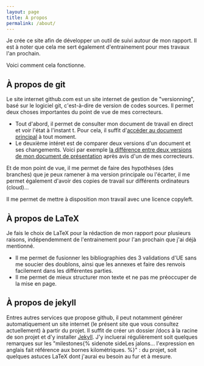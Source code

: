 ```yaml
---
layout: page
title: À propos
permalink: /about/
---
```


Je crée ce site afin de développer un outil de suivi autour de mon rapport. Il est à noter que cela me sert également d'entrainement pour mes travaux l'an prochain.

Voici comment cela fonctionne.

## À propos de git

Le site internet github.com est un site internet de gestion de "versionning", basé sur le logiciel git, c'est-à-dire de version de codes sources. Il permet deux choses importantes du point de vue de mes correcteurs.

* Tout d'abord, il permet de consulter mon document de travail en direct et voir l'état à l'instant t. Pour cela, il suffit d'[accéder au document principal](https://github.com/stephmnt/at-ratp/blob/master/index.pdf) à tout moment.
* Le deuxième intéret est de comparer deux versions d'un document et ses changements. Voici par exemple [la différence entre deux versions de mon document de présentation](https://github.com/stephmnt/at-ratp/commit/715b159048c0d5624498e9757057582034243e36?diff=split) après avis d'un de mes correcteurs.

Et de mon point de vue, il me permet de faire des hypothèses (des branches) que je peux ramener à ma version principale ou l'écarter, il me permet également d'avoir des copies de travail sur différents ordinateurs (cloud)...

Il me permet de mettre à disposition mon travail avec une licence copyleft.

## À propos de LaTeX

Je fais le choix de LaTeX pour la rédaction de mon rapport pour plusieurs raisons, indépendemment de l'entrainement pour l'an prochain que j'ai déjà mentionné.

* Il me permet de fusionner les bibliographies des 3 validations d'UE sans me soucier des doublons, ainsi que les annexes et faire des renvois facilement dans les différentes parties.
* Il me permet de mieux structurer mon texte et ne pas me préoccuper de la mise en page.

## À propos de jekyll

Entres autres services que propose github, il peut notamment générer automatiquement un site internet (le présent site que vous consultez actuellement) à partir du projet. Il suffit de créer un dossier /docs à la racine de son projet et d'y installer [Jekyll](https://jekyllrb.com/). J'y incluerai régulièrement soit quelques remarques sur les "milestones{% sidenote sideLes jalons... l'expression en anglais fait référence aux bornes kilométriques. %}" : du projet, soit quelques astuces LaTeX dont j'aurai eu besoin au fur et à mesure.
